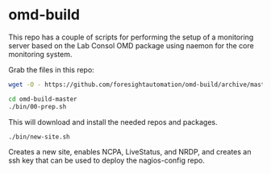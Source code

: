 # omd-build

This repo has a couple of scripts for performing the setup of a
monitoring server based on the Lab Consol OMD package using naemon for
the core monitoring system.

Grab the files in this repo:

```bash
wget -O - https://github.com/foresightautomation/omd-build/archive/master.tar.gz | tar xvzf -
```

```bash
cd omd-build-master
./bin/00-prep.sh
```

This will download and install the needed repos and packages.

```bash
./bin/new-site.sh
```

Creates a new site, enables NCPA, LiveStatus, and NRDP, and creates an ssh
key that can be used to deploy the nagios-config repo.
